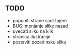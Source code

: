 ## TODO

- popuniti strane sadržajem
- BUG: menjanje slike nazad
- uvećati sliku na klik
- stranica ilustracije
- postaviti pozadinsku sliku
